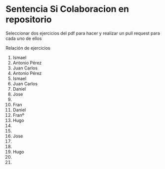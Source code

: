 # Sentencia Si Colaboracion en repositorio

Seleccionar dos ejercicios del pdf para hacer y realizar un pull request para cada uno de ellos


Relación de ejercicios
1. Ismael 
2. Antonio Pérez
3. Juan Carlos
4. Antonio Pérez
5. Ismael
6. Juan Carlos
7. Daniel
7. Jose
8. 
9. Fran
10. Daniel
11. Franº
12. Hugo
13. 
14. 
15. Jose
16. 
17. 
18. Hugo
19. 
20. 


